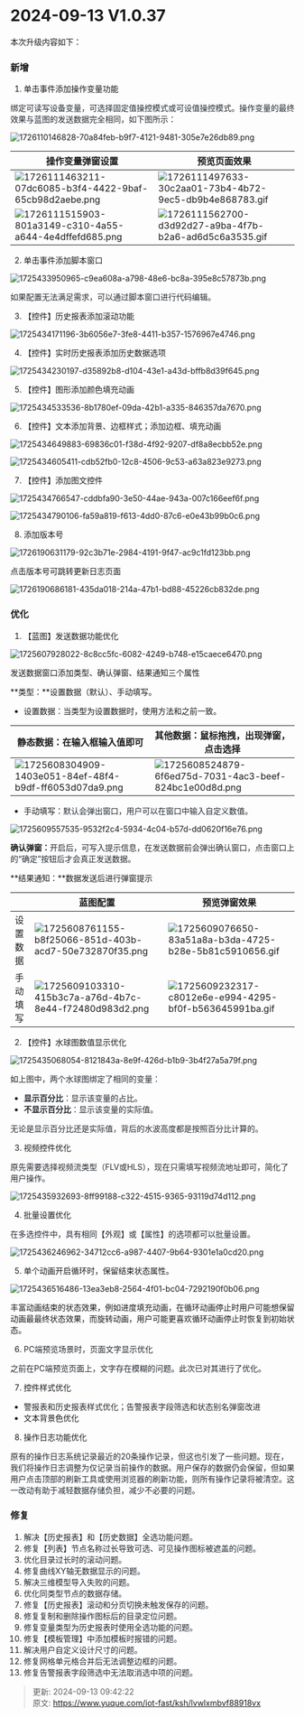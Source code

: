 # 2024-09-13 V1.0.37

本次升级内容如下：

### 新增
1. 单击事件添加操作变量功能

<font style="color:rgb(36, 41, 47);">绑定可读写设备变量，可选择固定值操控模式或可设值操控模式。操作变量的最终效果与蓝图的发送数据完全相同，如下图所示：</font>

![1726110146828-70a84feb-b9f7-4121-9481-305e7e26db89.png](./img/vorD8bEawAK36LtC/1726110146828-70a84feb-b9f7-4121-9481-305e7e26db89-856187.png)

| 操作变量弹窗设置 | 预览页面效果 |
| --- | --- |
| ![1726111463211-07dc6085-b3f4-4422-9baf-65cb98d2aebe.png](./img/vorD8bEawAK36LtC/1726111463211-07dc6085-b3f4-4422-9baf-65cb98d2aebe-315355.png) | ![1726111497633-30c2aa01-73b4-4b72-9ec5-db9b4e868783.gif](./img/vorD8bEawAK36LtC/1726111497633-30c2aa01-73b4-4b72-9ec5-db9b4e868783-369990.gif) |
| ![1726111515903-801a3149-c310-4a55-a644-4e4dffefd685.png](./img/vorD8bEawAK36LtC/1726111515903-801a3149-c310-4a55-a644-4e4dffefd685-927587.png) | ![1726111562700-d3d92d27-a9ba-4f7b-b2a6-ad6d5c6a3535.gif](./img/vorD8bEawAK36LtC/1726111562700-d3d92d27-a9ba-4f7b-b2a6-ad6d5c6a3535-602960.gif) |




2. 单击事件添加脚本窗口

![1725433950965-c9ea608a-a798-48e6-bc8a-395e8c57873b.png](./img/vorD8bEawAK36LtC/1725433950965-c9ea608a-a798-48e6-bc8a-395e8c57873b-136282.png)

<font style="color:rgb(36, 41, 47);">如果配置无法满足需求，可以通过脚本窗口进行代码编辑。</font>



3. 【控件】历史报表添加滚动功能

![1725434171196-3b6056e7-3fe8-4411-b357-1576967e4746.png](./img/vorD8bEawAK36LtC/1725434171196-3b6056e7-3fe8-4411-b357-1576967e4746-839377.png)

4. 【控件】实时历史报表添加历史数据选项

![1725434230197-d35892b8-d104-43e1-a43d-bffb8d39f645.png](./img/vorD8bEawAK36LtC/1725434230197-d35892b8-d104-43e1-a43d-bffb8d39f645-254852.png)

<font style="color:rgb(36, 41, 47);"></font>

5. 【控件】图形添加颜色填充动画

![1725434533536-8b1780ef-09da-42b1-a335-846357da7670.png](./img/vorD8bEawAK36LtC/1725434533536-8b1780ef-09da-42b1-a335-846357da7670-683413.png)



6. 【控件】文本添加背景、边框样式；添加边框、填充动画

![1725434649883-69836c01-f38d-4f92-9207-df8a8ecbb52e.png](./img/vorD8bEawAK36LtC/1725434649883-69836c01-f38d-4f92-9207-df8a8ecbb52e-339685.png)

![1725434605411-cdb52fb0-12c8-4506-9c53-a63a823e9273.png](./img/vorD8bEawAK36LtC/1725434605411-cdb52fb0-12c8-4506-9c53-a63a823e9273-250552.png)



7. 【控件】添加图文控件

![1725434766547-cddbfa90-3e50-44ae-943a-007c166eef6f.png](./img/vorD8bEawAK36LtC/1725434766547-cddbfa90-3e50-44ae-943a-007c166eef6f-839865.png)

![1725434790106-fa59a819-f613-4dd0-87c6-e0e43b99b0c6.png](./img/vorD8bEawAK36LtC/1725434790106-fa59a819-f613-4dd0-87c6-e0e43b99b0c6-890315.png)



8. 添加版本号

![1726190631179-92c3b71e-2984-4191-9f47-ac9c1fd123bb.png](./img/vorD8bEawAK36LtC/1726190631179-92c3b71e-2984-4191-9f47-ac9c1fd123bb-985296.png)

点击版本号可跳转更新日志页面

![1726190686181-435da018-214a-47b1-bd88-45226cb832de.png](./img/vorD8bEawAK36LtC/1726190686181-435da018-214a-47b1-bd88-45226cb832de-116631.png)

### 优化
1. 【蓝图】发送数据功能优化

![1725607928022-8c8cc5fc-6082-4249-b748-e15caece6470.png](./img/vorD8bEawAK36LtC/1725607928022-8c8cc5fc-6082-4249-b748-e15caece6470-061025.png)

发送数据窗口添加类型、确认弹窗、结果通知三个属性

**类型：**设置数据（默认）、手动填写。

+ 设置数据：当类型为设置数据时，使用方法和之前一致。

| **静态数据：在输入框输入值即可** | **其他数据：鼠标拖拽，出现弹窗，点击选择** |
| --- | --- |
| ![1725608304909-1403e051-84ef-48f4-b9df-ff6053d07da9.png](./img/vorD8bEawAK36LtC/1725608304909-1403e051-84ef-48f4-b9df-ff6053d07da9-170700.png) | ![1725608524879-6f6ed75d-7031-4ac3-beef-824bc1e00d8d.png](./img/vorD8bEawAK36LtC/1725608524879-6f6ed75d-7031-4ac3-beef-824bc1e00d8d-633720.png) |


+ 手动填写：<font style="color:rgb(36, 41, 47);">默认会弹出窗口，用户可以在窗口中输入自定义数值。</font>

![1725609557535-9532f2c4-5934-4c04-b57d-dd0620f16e76.png](./img/vorD8bEawAK36LtC/1725609557535-9532f2c4-5934-4c04-b57d-dd0620f16e76-299950.png)

**确认弹窗：**<font style="color:rgb(36, 41, 47);">开启后，可写入提示信息，在发送数据前会弹出确认窗口，点击窗口上的“确定”按钮后才会真正发送数据。</font>

**结果通知：**数据发送后进行弹窗提示

|  | 蓝图配置 | 预览弹窗效果 |
| --- | --- | --- |
| 设置<br/>数据 | ![1725608761155-b8f25066-851d-403b-acd7-50e732870f35.png](./img/vorD8bEawAK36LtC/1725608761155-b8f25066-851d-403b-acd7-50e732870f35-798669.png) | ![1725609076650-83a51a8a-b3da-4725-b28e-5b81c5910656.gif](./img/vorD8bEawAK36LtC/1725609076650-83a51a8a-b3da-4725-b28e-5b81c5910656-366229.gif) |
| 手动<br/>填写 | ![1725609103310-415b3c7a-a76d-4b7c-8e44-f72480d983d2.png](./img/vorD8bEawAK36LtC/1725609103310-415b3c7a-a76d-4b7c-8e44-f72480d983d2-642719.png) | ![1725609232317-c8012e6e-e994-4295-bf0f-b563645991ba.gif](./img/vorD8bEawAK36LtC/1725609232317-c8012e6e-e994-4295-bf0f-b563645991ba-740521.gif) |


2. 【控件】水球图数值显示优化

![1725435068054-8121843a-8e9f-426d-b1b9-3b4f27a5a79f.png](./img/vorD8bEawAK36LtC/1725435068054-8121843a-8e9f-426d-b1b9-3b4f27a5a79f-922087.png)

如<font style="color:rgb(36, 41, 47);">上图中，两个水球图绑定了相同的变量：</font>

+ **<font style="color:rgb(36, 41, 47);">显示百分比</font>**<font style="color:rgb(36, 41, 47);">：显示该变量的占比。</font>
+ **<font style="color:rgb(36, 41, 47);">不显示百分比</font>**<font style="color:rgb(36, 41, 47);">：显示该变量的实际值。</font>

<font style="color:rgb(36, 41, 47);">无论是显示百分比还是实际值，背后的水波高度都是按照百分比计算的。</font>



3. 视频控件优化

<font style="color:rgb(36, 41, 47);">原先需要选择视频流类型（FLV或HLS），现在只需填写视频流地址即可，简化了用户操作。</font>

![1725435932693-8ff99188-c322-4515-9365-93119d74d112.png](./img/vorD8bEawAK36LtC/1725435932693-8ff99188-c322-4515-9365-93119d74d112-936351.png)



4. 批量设置优化

<font style="color:rgb(36, 41, 47);">在多选控件中，具有相同【外观】或【属性】的选项都可以批量设置。</font>

![1725436246962-34712cc6-a987-4407-9b64-9301e1a0cd20.png](./img/vorD8bEawAK36LtC/1725436246962-34712cc6-a987-4407-9b64-9301e1a0cd20-952376.png)



5. 单个动画开启循环时，保留结束状态属性。

![1725436516486-13ea3eb8-2564-4f01-bc04-7292190f0b06.png](./img/vorD8bEawAK36LtC/1725436516486-13ea3eb8-2564-4f01-bc04-7292190f0b06-561549.png)

丰富动画结束的状态效果，例如进度填充动画，在循环动画停止时用户可能想保留动画最最终状态效果，而旋转动画，用户可能更喜欢循环动画停止时恢复到初始状态。



6. <font style="color:rgb(36, 41, 47);">PC端预览场景时，页面文字显示优化</font>

<font style="color:rgb(36, 41, 47);">之前在PC端预览页面上，文字存在模糊的问题。此次已对其进行了优化。</font>

<font style="color:rgb(36, 41, 47);"></font>

7. 控件样式优化
+ <font style="color:rgb(36, 41, 47);">警报表和历史报表样式优化；告警报表字段筛选和状态别名弹窗改进</font>
+ 文本背景色优化



8. 操作日志功能优化

<font style="color:rgb(36, 41, 47);">原有的操作日志系统记录最近的20条操作记录，但这也引发了一些问题。现在，我们将操作日志调整为仅记录当前操作的数据。用户保存的数据仍会保留，但如果用户点击顶部的刷新工具或使用浏览器的刷新功能，则所有操作记录将被清空。这一改动有助于减轻数据存储负担，减少不必要的问题。</font>

### 修复
1. <font style="color:rgb(36, 41, 47);">解决【历史报表】和【历史数据】全选功能问题。</font>
2. <font style="color:rgb(36, 41, 47);">修复【列表】节点名称过长导致可选、可见操作图标被遮盖的问题。</font>
3. <font style="color:rgb(36, 41, 47);">优化目录过长时的滚动问题。</font>
4. <font style="color:rgb(36, 41, 47);">修复曲线XY轴无数据显示的问题。</font>
5. <font style="color:rgb(36, 41, 47);">解决三维模型导入失败的问题。</font>
6. <font style="color:rgb(36, 41, 47);">优化同类型节点的数据存储。</font>
7. <font style="color:rgb(36, 41, 47);">修复【历史报表】滚动和分页切换未触发保存的问题。</font>
8. <font style="color:rgb(36, 41, 47);">修复复制和删除操作图标后的目录定位问题。</font>
9. <font style="color:rgb(36, 41, 47);">修复变量类型为历史报表时使用全选功能的问题。</font>
10. <font style="color:rgb(36, 41, 47);">修复【模板管理】中添加模板时报错的问题。</font>
11. <font style="color:rgb(36, 41, 47);">解决用户自定义设计尺寸的问题。</font>
12. <font style="color:rgb(36, 41, 47);">修复网格单元格合并后无法调整边框的问题。</font>
13. <font style="color:rgb(36, 41, 47);">修复告警报表字段筛选中无法取消选中项的问题。</font>



> 更新: 2024-09-13 09:42:22  
> 原文: <https://www.yuque.com/iot-fast/ksh/lvwlxmbvf88918vx>